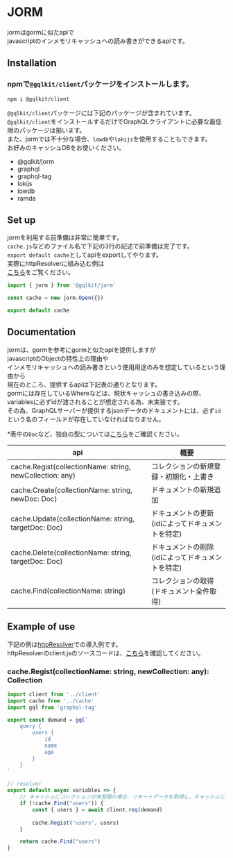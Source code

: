 # JORM
jormはgormに似たapiで  
javascriptのインメモリキャッシュへの読み書きができるapiです。  
  
 
## Installation

### npmで`@gqlkit/client`パッケージをインストールします。
```
npm i @gqlkit/client
```
`@gqlkit/client`パッケージには下記のパッケージが含まれています。  
`@gqlkit/client`をインストールするだけでGraphQLクライアントに必要な最低限のパッケージは揃います。  
また、jormでは不十分な場合、`lowdb`や`lokijs`を使用することもできます。  
お好みのキャッシュDBをお使いください。  
- @gqlkit/jorm
- graphql
- graphql-tag
- lokijs
- lowdb
- ramda

## Set up
jormを利用する前準備は非常に簡単です。  
`cache.js`などのファイル名で下記の3行の記述で前準備は完了です。  
`export default cache`としてapiをexportしてやります。  
実際にhttpResolverに組み込む例は  
[こちら](https://github.com/gqlkit-lab/httpResolver/blob/master/resolvers/cache.js)をご覧ください。
```javascript
import { jorm } from '@gqlkit/jorm'

const cache = new jorm.Open({})

export default cache
```

## Documentation
jormは、gormを参考にgormと似たapiを提供しますが  
javascriptのObjectの特性上の理由や  
インメモリキャッシュへの読み書きという使用用途のみを想定しているという理由から  
現在のところ、提供するapiは下記表の通りとなります。  
gormには存在しているWhereなどは、現状キャッシュの書き込みの際、  
variablesに必ずidが渡されることが想定される為、未実装です。  
その為、GraphQLサーバーが提供するjsonデータのドキュメントには、必ず`id`という名のフィールドが存在していなければなりません。

 *表中の`Doc`など、独自の型については[こちら](https://github.com/gqlkit-lab/jorm/blob/master/src/type.ts)をご確認ください。

| api | 概要 |
|-----|-----|
| cache.Regist(collectionName: string, newCollection: any) | コレクションの新規登録・初期化・上書き |
| cache.Create(collectionName: string, newDoc: Doc) | ドキュメントの新規追加 |
| cache.Update(collectionName: string, targetDoc: Doc) | ドキュメントの更新(idによってドキュメントを特定) |
| cache.Delete(collectionName: string, targetDoc: Doc) | ドキュメントの削除(idによってドキュメントを特定) |
| cache.Find(collectionName: string) | コレクションの取得(ドキュメント全件取得) |

## Example of use
下記の例は[httpResolver](https://github.com/gqlkit-lab/httpResolver)での導入例です。  
httpResolverのclient.jsのソースコードは、[こちら](https://github.com/gqlkit-lab/httpResolver/blob/master/resolvers/client.js)を確認してください。
### cache.Regist(collectionName: string, newCollection: any): Collection
```javascript
import client from '../client'
import cache from '../cache'
import gql from 'graphql-tag'

export const demand = gql`
    query {
        users {
            id
            name
            age
        }
    }
`

// resolver
export default async variables => {
    // キャッシュにコレクションが未登録の場合、リモートデータを取得し、キャッシュにコレクションを追加する
    if (!cache.Find("users")) {
        const { users } = await client.req(demand)
        
        cache.Regist('users', users)
    }

    return cache.Find("users")
}

```
